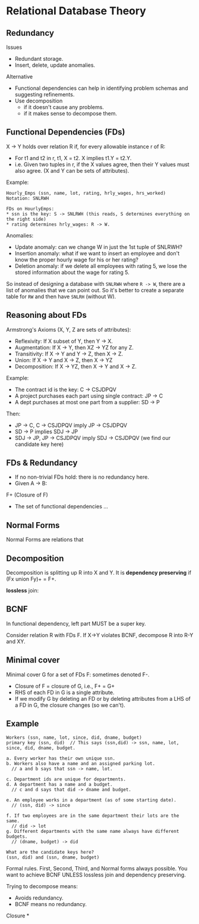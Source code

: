 # Relational Database Theory

## Redundancy

Issues
* Redundant storage.
* Insert, delete, update anomalies.

Alternative
* Functional dependencies can help in identifying problem schemas and suggesting refinements.
* Use decomposition
  * if it doesn't cause any problems.
  * if it makes sense to decompose them.

## Functional Dependencies (FDs)

X -> Y holds over relation R if, for every allowable instance r of R:
* For t1 and t2 in r, t1, X = t2. X implies t1.Y = t2.Y.
* i.e. Given two tuples in r, if the X values agree, then their Y values must also agree.
(X and Y can be sets of attributes).

Example:
```
Hourly_Emps (ssn, name, lot, rating, hrly_wages, hrs_worked)
Notation: SNLRWH

FDs on HourlyEmps:
* ssn is the key: S -> SNLRWH (this reads, S determines everything on the right side)
* rating determines hrly_wages: R -> W.
```

Anomalies:
* Update anomaly: can we change W in just the 1st tuple of SNLRWH?
* Insertion anomaly: what if we want to insert an employee and don't know the proper hourly wage for his or her rating?
* Deletion anomaly: if we delete all employees with rating 5, we lose the stored information about the wage for rating 5.

So instead of designing a database with `SNLRWH` where `R -> W`, there are a list of anomalies that we can point out. So it's better to create a separate table for `RW` and then have `SNLRH` (without W).

## Reasoning about FDs

Armstrong's Axioms (X, Y, Z are sets of attributes):
* Reflexivity: If X subset of Y, then Y -> X.
* Augmentation: If X -> Y, then XZ -> YZ for any Z.
* Transitivity: If X -> Y and Y -> Z, then X -> Z.
* Union: If X -> Y and X -> Z, then X -> YZ
* Decomposition: If X -> YZ, then X -> Y and X -> Z.

Example:
* The contract id is the key: C -> CSJDPQV
* A project purchases each part using single contract: JP -> C
* A dept purchases at most one part from a supplier: SD -> P

Then:
* JP -> C, C -> CSJDPQV imply JP -> CSJDPQV
* SD -> P implies SDJ -> JP
* SDJ -> JP, JP -> CSJDPQV imply SDJ -> CSJDPQV (we find our candidate key here)

## FDs & Redundancy

* If no non-trivial FDs hold: there is no redundancy here.
* Given A -> B:

F+ (Closure of F)
* The set of functional dependencies ...

## Normal Forms

Normal Forms are relations that

## Decomposition

Decomposition is splitting up R into X and Y.
It is **dependency preserving** if (Fx union Fy)+ = F+.

**lossless** join:

## BCNF
In functional dependency, left part MUST be a super key.

Consider relation R with FDs F. If X->Y violates BCNF, decompose R into R-Y and XY.

## Minimal cover
Minimal cover G for a set of FDs F: sometimes denoted F-.
* Closure of F = closure of G, i.e., F+ = G+
* RHS of each FD in G is a single attribute.
* If we modify G by deleting an FD or by deleting attributes from a LHS of a FD in G, the closure changes (so we can't).

## Example
```
Workers (ssn, name, lot, since, did, dname, budget)
primary key (ssn, did)  // This says (ssn,did) -> ssn, name, lot, since, did, dname, budget.

a. Every worker has their own unique ssn.
b. Workers also have a name and an assigned parking lot.
  // a and b says that ssn -> name, lot.

c. Department ids are unique for departments.
d. A department has a name and a budget.
  // c and d says that did -> dname and budget.

e. An employee works in a department (as of some starting date).
  // (ssn, did) -> since

f. If two employees are in the same department their lots are the same.
  // did -> lot
g. Different departments with the same name always have different budgets.
  // (dname, budget) -> did

What are the candidate keys here?
(ssn, did) and (ssn, dname, budget)

```

Formal rules.
First, Second, Third, and Normal forms always possible.
You want to achieve BCNF UNLESS lossless join and dependency preserving.

Trying to decompose means:
* Avoids redundancy.
* BCNF means no redundancy.

Closure
*
